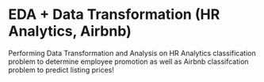 # EDA + Data Transformation (HR Analytics, Airbnb)
Performing Data Transformation and Analysis on HR Analytics classification problem to determine employee promotion as well as Airbnb classifcation problem to predict listing prices!

